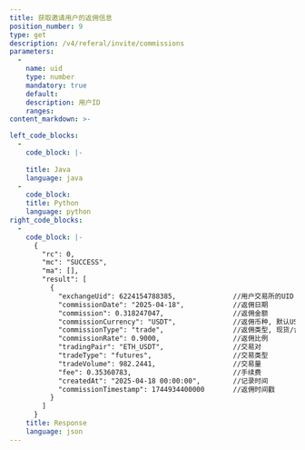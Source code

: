 ```yaml
---
title: 获取邀请用户的返佣信息
position_number: 9
type: get
description: /v4/referal/invite/commissions
parameters:
  -
    name: uid
    type: number
    mandatory: true
    default:
    description: 用户ID
    ranges:
content_markdown: >-

left_code_blocks:
  -
    code_block: |-
      
    title: Java
    language: java
  -
    code_block:
    title: Python
    language: python
right_code_blocks:
  -
    code_block: |-
      {
        "rc": 0,
        "mc": "SUCCESS",
        "ma": [],
        "result": [
          {
            "exchangeUid": 6224154788385,              //用户交易所的UID
            "commissionDate": "2025-04-18",            //返佣日期
            "commission": 0.318247047,                 //返佣金额
            "commissionCurrency": "USDT",              //返佣币种, 默认USDT
            "commissionType": "trade",                 //返佣类型, 现货/合约/奖励等
            "commissionRate": 0.9000,                  //返佣比例 
            "tradingPair": "ETH_USDT",                 //交易对 
            "tradeType": "futures",                    //交易类型
            "tradeVolume": 982.2441,                   //交易量 
            "fee": 0.35360783,                         //手续费 
            "createdAt": "2025-04-18 00:00:00",        //记录时间 
            "commissionTimestamp": 1744934400000       //返佣时间戳 
          }
        ]
      }
    title: Response
    language: json
---
```

